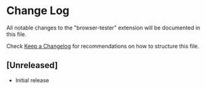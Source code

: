 # Change Log
All notable changes to the "browser-tester" extension will be documented in this file.

Check [Keep a Changelog](http://keepachangelog.com/) for recommendations on how to structure this file.

## [Unreleased]
- Initial release